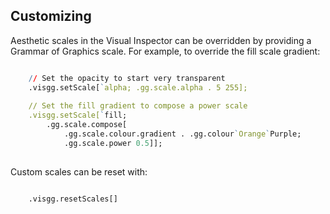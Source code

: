 ## Customizing

Aesthetic scales in the Visual Inspector can be overridden by providing 
a Grammar of Graphics scale. For example, to override the fill scale gradient:


```q

    // Set the opacity to start very transparent
    .visgg.setScale[`alpha; .gg.scale.alpha . 5 255];
    
    // Set the fill gradient to compose a power scale
    .visgg.setScale[`fill; 
        .gg.scale.compose[
            .gg.scale.colour.gradient . .gg.colour`Orange`Purple;
            .gg.scale.power 0.5]]; 
    
```

Custom scales can be reset with:

```q

    .visgg.resetScales[]

```